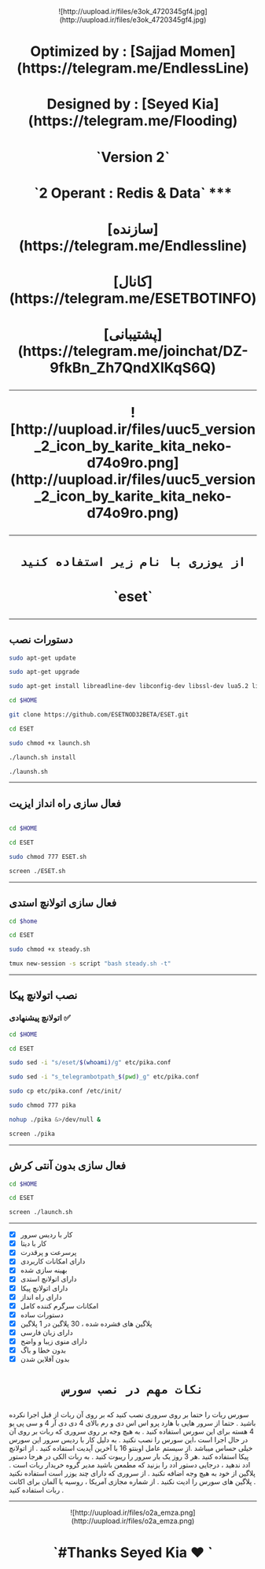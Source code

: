 <p align="center"> ![http://uupload.ir/files/e3ok_4720345gf4.jpg](http://uupload.ir/files/e3ok_4720345gf4.jpg)
<h1><p align="center"> Optimized by : [Sajjad Momen](https://telegram.me/EndlessLine)
<h1><p align="center"> Designed by  : [Seyed Kia](https://telegram.me/Flooding)
<h1><p align="center"> `Version 2`
<h1><p align="center"> `2 Operant : Redis & Data`
***
<h1><p align="center"> [سازنده](https://telegram.me/Endlessline)
<h1><p align="center"> [کانال](https://telegram.me/ESETBOTINFO)
<h1><p align="center"> [پشتیبانی](https://telegram.me/joinchat/DZ-9fkBn_Zh7QndXIKqS6Q)

***

<p align="center"> ![http://uupload.ir/files/uuc5_version_2_icon_by_karite_kita_neko-d74o9ro.png](http://uupload.ir/files/uuc5_version_2_icon_by_karite_kita_neko-d74o9ro.png)

***
# <h1><p align="center"> `از یوزری با نام زیر استفاده کنید`
<h1><p align="center"> `eset`


***
## دستورات نصب
```sh
sudo apt-get update

sudo apt-get upgrade

sudo apt-get install libreadline-dev libconfig-dev libssl-dev lua5.2 liblua5.2-dev libevent-dev make unzip git redis-server g++ libjansson-dev libpython-dev expat libexpat1-dev tmux subversion

cd $HOME

git clone https://github.com/ESETNOD32BETA/ESET.git

cd ESET

sudo chmod +x launch.sh

./launch.sh install

./launsh.sh
```
***
## فعال سازی راه انداز ایزیت
```sh

cd $HOME

cd ESET

sudo chmod 777 ESET.sh

screen ./ESET.sh
```
***
## فعال سازی اتولانچ استدی
```sh 
cd $home

cd ESET

sudo chmod +x steady.sh

tmux new-session -s script "bash steady.sh -t"
```
***
## نصب اتولانچ پیکا
### اتولانچ پیشنهادی ✅
```sh 
cd $HOME

cd ESET

sudo sed -i "s/eset/$(whoami)/g" etc/pika.conf

sudo sed -i "s_telegrambotpath_$(pwd)_g" etc/pika.conf

sudo cp etc/pika.conf /etc/init/

sudo chmod 777 pika

nohup ./pika &>/dev/null &

screen ./pika
```
***
## فعال سازی بدون آنتی کرش
```sh 
cd $HOME

cd ESET

screen ./launch.sh
```
***

- [x] کار با ردیس سرور
- [x] کار با دیتا
- [x] پرسرعت و پرقدرت
- [x] دارای امکانات کاربردی 
- [x] بهینه سازی شده
- [x] دارای اتولانچ استدی
- [x] دارای اتولانچ پیکا
- [x] دارای راه انداز
- [x] امکانات سرگرم کننده کامل
- [x] دستورات ساده
- [x] پلاگین های فشرده شده ، 30 پلاگین در 1 پلاگین
- [x] دارای زبان فارسی
- [x] دارای منوی زیبا و واضح
- [x] بدون خطا و باگ
- [x] بدون آفلاین شدن

# <h1><p align="center"> `نکات مهم در نصب سورس`


سورس ربات را حتما بر روی سروری نصب کنید که بر روی آن ربات از قبل اجرا نکرده باشید . 
حتما از سرور هایی با هارد پرو اس اس دی و رم بالای 4 دی دی آر 4 و سی پی یو 4 هسته برای این سورس استفاده کنید . 
به هیچ وجه بر روی سروری که ربات بر روی آن در حال اجرا است ،این سورس را نصب نکنید .
 به دلیل کار با ردیس سرور این سورس خیلی حساس میباشد .از سیستم عامل اوبنتو 16 با آخرین آپدیت استفاده کنید . 
از اتولانچ پیکا استفاده کنید .هر 3 روز یک بار سرور را ریبوت کنید .
 به ربات الکی در هرجا دستور ادد ندهید ، درجایی دستور ادد را بزنید که مطمعن باشید مدیر گروه خریدار ربات است . 
پلاگین از خود به هیچ وجه اضافه نکنید . 
از سروری که دارای چند یوزر است استفاده نکنید .
پلاگین های سورس را ادیت نکنید .
 از شماره مجازی آمریکا ، روسیه یا آلمان برای اکانت ربات استفاده کنید .

***

<p align="center"> ![http://uupload.ir/files/o2a_emza.png](http://uupload.ir/files/o2a_emza.png)
<h1><p align="center"> `#Thanks Seyed Kia ❤️ `
